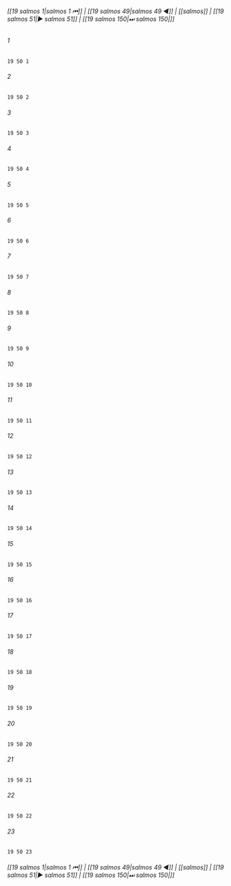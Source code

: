 
###### [[19 salmos 1|salmos 1 ⏮]] | [[19 salmos 49|salmos 49 ◀]] | [[salmos]] | [[19 salmos 51|▶ salmos 51]] | [[19 salmos 150|⏭ salmos 150|]]

###### 1
``` verse
19 50 1 
```
###### 2
``` verse
19 50 2 
```
###### 3
``` verse
19 50 3 
```
###### 4
``` verse
19 50 4 
```
###### 5
``` verse
19 50 5 
```
###### 6
``` verse
19 50 6 
```
###### 7
``` verse
19 50 7 
```
###### 8
``` verse
19 50 8 
```
###### 9
``` verse
19 50 9 
```
###### 10
``` verse
19 50 10 
```
###### 11
``` verse
19 50 11 
```
###### 12
``` verse
19 50 12 
```
###### 13
``` verse
19 50 13 
```
###### 14
``` verse
19 50 14 
```
###### 15
``` verse
19 50 15 
```
###### 16
``` verse
19 50 16 
```
###### 17
``` verse
19 50 17 
```
###### 18
``` verse
19 50 18 
```
###### 19
``` verse
19 50 19 
```
###### 20
``` verse
19 50 20 
```
###### 21
``` verse
19 50 21 
```
###### 22
``` verse
19 50 22 
```
###### 23
``` verse
19 50 23 
```

###### [[19 salmos 1|salmos 1 ⏮]] | [[19 salmos 49|salmos 49 ◀]] | [[salmos]] | [[19 salmos 51|▶ salmos 51]] | [[19 salmos 150|⏭ salmos 150|]]

